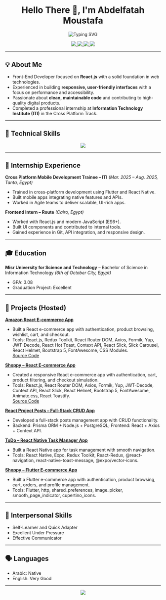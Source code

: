 <h1 align="center">Hello There 👋, I'm Abdelfatah Moustafa</h1>

<p align="center">
  <img src="https://readme-typing-svg.herokuapp.com?font=Fira+Code&size=30&pause=1000&center=true&vCenter=true&width=600&lines=React.js+Developer" alt="Typing SVG" />
</p>

<p align="center">
  <a href="https://wa.me/201017783451" target="_blank">
    <img src="https://img.shields.io/badge/-WhatsApp-25D366?style=for-the-badge&logo=whatsapp&logoColor=white" />
  </a>
  <a href="mailto:abdalfatahmoustafa@gmail.com">
    <img src="https://img.shields.io/badge/-Gmail-D14836?style=for-the-badge&logo=gmail&logoColor=white" />
  </a>
  <a href="https://github.com/abdelfatahmoustafa/">
    <img src="https://img.shields.io/badge/-GitHub-181717?style=for-the-badge&logo=github&logoColor=white" />
  </a>
  <a href="https://www.linkedin.com/in/abdelfatahmoustafa/">
    <img src="https://img.shields.io/badge/-LinkedIn-0077B5?style=for-the-badge&logo=linkedin&logoColor=white" />
  </a>
</p>

---

## 💡 About Me
- Front-End Developer focused on **React.js** with a solid foundation in web technologies.
- Experienced in building **responsive, user-friendly interfaces** with a focus on performance and accessibility.
- Passionate about **clean, maintainable code** and contributing to high-quality digital products.
- Completed a professional internship at **Information Technology Institute (ITI)** in the Cross Platform Track.

---

## 🚀 Technical Skills

<p align="center">
  <img src="https://skillicons.dev/icons?i=html,css,sass,js,ts,dart,vscode,git,nodejs,react,redux,nextjs,flutter,firebase,figma,bootstrap" />
</p>

---

## 💼 Internship Experience

**Cross Platform Mobile Development Trainee – ITI** *(Mar. 2025 – Aug. 2025, Tanta, Egypt)*  
- Trained in cross-platform development using Flutter and React Native.  
- Built mobile apps integrating native features and APIs.  
- Worked in Agile teams to deliver scalable, UI-rich apps.  

**Frontend Intern – Route** *(Cairo, Egypt)*  
- Worked with React.js and modern JavaScript (ES6+).  
- Built UI components and contributed to internal tools.  
- Gained experience in Git, API integration, and responsive design.  

---

## 🎓 Education

**Misr University for Science and Technology** – Bachelor of Science in Information Technology *(6th of October City, Egypt)*  
- GPA: 3.08  
- Graduation Project: Excellent  

---

## 📂 Projects (Hosted)

**[Amazon React E-commerce App](https://amazon-eg-eta.vercel.app/)**  
- Built a React e-commerce app with authentication, product browsing, wishlist, cart, and checkout.  
- Tools: React.js, Redux Toolkit, React Router DOM, Axios, Formik, Yup, JWT-Decode, React Hot Toast, Context API, React Slick, Slick Carousel, React Helmet, Bootstrap 5, FontAwesome, CSS Modules.  
[Source Code](https://github.com/abdelfatahmoustafa/amazon.eg)

**[Shoppy – React E-commerce App](https://shoppy-xi-three.vercel.app/)**  
- Created a responsive React e-commerce app with authentication, cart, product filtering, and checkout simulation.  
- Tools: React.js, React Router DOM, Axios, Formik, Yup, JWT-Decode, Context API, React Slick, React Helmet, Bootstrap 5, FontAwesome, Animate.css, React Toastify.  
[Source Code](https://github.com/abdelfatahmoustafa/shoppy)

**[React Project Posts – Full-Stack CRUD App](https://github.com/abdelfatahmoustafa/React_Project_Posts)**  
- Developed a full-stack posts management app with CRUD functionality.  
- Backend: Prisma ORM + Node.js + PostgreSQL; Frontend: React + Axios + Context API.  

**[ToDo – React Native Task Manager App](https://github.com/abdelfatahmoustafa/ToDo-ReactNative)**  
- Built a React Native app for task management with smooth navigation.  
- Tools: React Native, Expo, Redux Toolkit, React-Redux, @react-navigation, react-native-toast-message, @expo/vector-icons.  

**[Shoppy – Flutter E-commerce App](https://github.com/abdelfatahmoustafa/e-commerce-flutter)**  
- Built a Flutter e-commerce app with authentication, product browsing, cart, orders, and profile management.  
- Tools: Flutter, http, shared_preferences, image_picker, smooth_page_indicator, cupertino_icons.  

---

## 🌟 Interpersonal Skills
- Self-Learner and Quick Adapter  
- Excellent Under Pressure  
- Effective Communicator  

---

## 🗣 Languages
- Arabic: Native  
- English: Very Good  

---

<p align="center">
  <img src="https://capsule-render.vercel.app/api?type=waving&color=6C63FF&height=100&section=footer"/>
</p>
